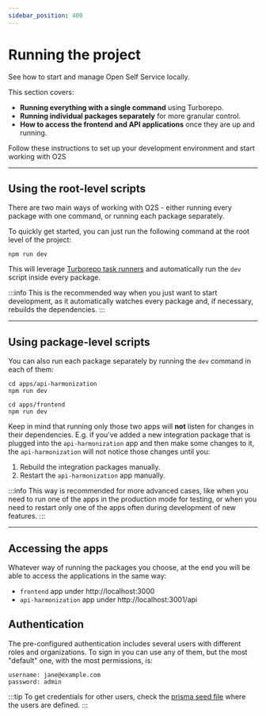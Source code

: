 ```yaml
---
sidebar_position: 400
---
```


# Running the project

See how to start and manage Open Self Service locally.

This section covers:

- **Running everything with a single command** using Turborepo.
- **Running individual packages separately** for more granular control.
- **How to access the frontend and API applications** once they are up and running.

Follow these instructions to set up your development environment and start working with O2S

---

## Using the root-level scripts

There are two main ways of working with O2S - either running every package with one command, or running each package separately.

To quickly get started, you can just run the following command at the root level of the project:

```shell
npm run dev
```

This will leverage [Turborepo task runners](https://turbo.build/repo/docs/crafting-your-repository/running-tasks) and automatically run the `dev` script inside every package.

:::info
This is the recommended way when you just want to start development, as it automatically watches every package and, if necessary, rebuilds the dependencies.
:::

---

## Using package-level scripts

You can also run each package separately by running the `dev` command in each of them:

```shell
cd apps/api-harmonization
npm run dev
```

```shell
cd apps/frontend
npm run dev
```

Keep in mind that running only those two apps will **not** listen for changes in their dependencies. E.g. if you've added a new integration package that is plugged into the `api-harmonization` app and then make some changes to it, the `api-harmonization` will not notice those changes until you:

1. Rebuild the integration packages manually.
2. Restart the `api-harmonization` app manually.

:::info
This way is recommended for more advanced cases, like when you need to run one of the apps in the production mode for testing, or when you need to restart only one of the apps often during development of new features.
:::

---

## Accessing the apps

Whatever way of running the packages you choose, at the end you will be able to access the applications in the same way:

- `frontend` app under http://localhost:3000
- `api-harmonization` app under http://localhost:3001/api

## Authentication

The pre-configured authentication includes several users with different roles and organizations. To sign in you can use any of them, but the most "default" one, with the most permissions, is:

```shell
username: jane@example.com
password: admin
```

:::tip
To get credentials for other users, check the [prisma seed file](https://github.com/o2sdev/openselfservice/blob/main/apps/frontend/prisma/seed.ts) where the users are defined.
:::
